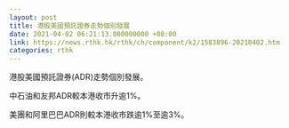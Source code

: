 ```yaml
---
layout: post
title: 港股美國預託證券走勢個別發展
date: 2021-04-02 06:21:13.000000000 +08:00
link: https://news.rthk.hk/rthk/ch/component/k2/1583896-20210402.htm
categories: rthk
---
```


港股美國預託證券(ADR)走勢個別發展。

中石油和友邦ADR較本港收市升逾1%。

美團和阿里巴巴ADR則較本港收市跌逾1%至逾3%。
